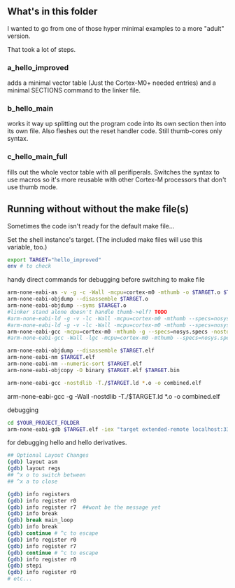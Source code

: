 



## What's in this folder

I wanted to go from one of those hyper minimal examples to a more "adult" version.

That took a lot of steps.

### a_hello_improved 

adds a minimal vector table (Just the Cortex-M0+ needed entries) and a minimal SECTIONS command to the linker file. 

### b_hello_main
 
 works it way up splitting out the program code into its own section then into its own file. Also fleshes out the reset handler code. Still thumb-cores only syntax. 

### c_hello_main_full 

fills out the whole vector table with all perifiperals. Switches the syntax to use macros so it's more reusable with other Cortex-M processors that don't use thumb mode. 


## Running without without the make file(s)

Sometimes the code isn't ready for the default make file...

Set the shell instance's target. (The included make files will use this variable, too.) 

```zsh
export TARGET="hello_improved"
env # to check
```

handy direct commands for debugging before switching to make file

```zsh
arm-none-eabi-as -v -g -c -Wall -mcpu=cortex-m0 -mthumb -o $TARGET.o $TARGET.s
arm-none-eabi-objdump --disassemble $TARGET.o
arm-none-eabi-objdump --syms $TARGET.o
#linker stand alone doesn't handle thumb->elf? TODO
#arm-none-eabi-ld -g -v -lc -Wall -mcpu=cortex-m0 -mthumb --specs=nosys.specs -nostdlib -lgcc -T./$TARGET.ld -o $TARGET.elf $TARGET.o
#arm-none-eabi-ld -g -v -lc -Wall -mcpu=cortex-m0 -mthumb --specs=nosys.specs -nostdlib -lgcc -T./$TARGET.ld -o $TARGET.elf $TARGET.o
arm-none-eabi-gcc -mcpu=cortex-m0 -mthumb -g --specs=nosys.specs -nostdlib -lgcc -T./$TARGET.ld -o $TARGET.elf $TARGET.o
#arm-none-eabi-gcc -Wall -lgc -mcpu=cortex-m0 -mthumb --specs=nosys.specs -nostdlib  $TARGET.o -T./$TARGET.ld -o $TARGET.elf

arm-none-eabi-objdump --disassemble $TARGET.elf
arm-none-eabi-nm $TARGET.elf
arm-none-eabi-nm --numeric-sort $TARGET.elf
arm-none-eabi-objcopy -O binary $TARGET.elf $TARGET.bin

arm-none-eabi-gcc -nostdlib -T./$TARGET.ld *.o -o combined.elf

```

arm-none-eabi-gcc -g -Wall -nostdlib -T./$TARGET.ld *.o -o combined.elf

debugging

```bash
cd $YOUR_PROJECT_FOLDER
arm-none-eabi-gdb $TARGET.elf -iex "target extended-remote localhost:3333"
```

for debugging hello and hello derivatives. 

```zsh
## Optional Layout Changes
(gdb) layout asm
(gdb) layout regs  
## ^x o to switch between
## ^x a to close

(gdb) info registers
(gdb) info register r0
(gdb) info register r7  ##wont be the message yet
(gdb) info break
(gdb) break main_loop
(gdb) info break
(gdb) continue # ^c to escape
(gdb) info register r0
(gdb) info register r7
(gdb) continue # ^c to escape
(gdb) info register r0
(gdb) stepi
(gdb) info register r0
# etc...
```
```
